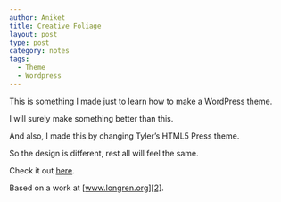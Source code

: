 ```yaml
---
author: Aniket
title: Creative Foliage
layout: post
type: post
category: notes
tags:
  - Theme
  - Wordpress
---
```

This is something I made just to learn how to make a WordPress theme.

I will surely make something better than this.

And also, I made this by changing Tyler’s HTML5 Press theme.

So the design is different, rest all will feel the same.

Check it out [here][1].

Based on a work at [www.longren.org][2].

 [1]: https://github.com/aniketpant/Creative-Foliage "Git: Creative-Foliage"
 [2]: http://www.longren.org/wordpress/html5press/